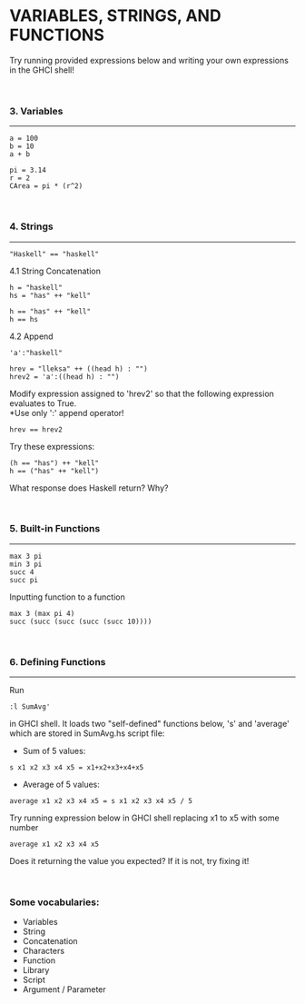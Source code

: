 # VARIABLES, STRINGS, AND FUNCTIONS


Try running provided expressions below and writing your own expressions in the GHCI shell!

&nbsp;
### 3. Variables
------------------------
```
a = 100
b = 10
a + b
```
```
pi = 3.14
r = 2
CArea = pi * (r^2)
```

&nbsp;
### 4. Strings
------------------------
```
"Haskell" == "haskell"
```

4.1 String Concatenation
```
h = "haskell"
hs = "has" ++ "kell"
```
```
h == "has" ++ "kell"
h == hs
```

4.2 Append
```
'a':"haskell"
```
```
hrev = "lleksa" ++ ((head h) : "")
hrev2 = 'a':((head h) : "")
```

Modify expression assigned to 'hrev2' so that the following expression evaluates to True.  
\*Use only ':' append operator!
```
hrev == hrev2
```

Try these expressions:
```
(h == "has") ++ "kell"
h == ("has" ++ "kell")
```
What response does Haskell return? Why?

&nbsp;
### 5. Built-in Functions
------------------------
```
max 3 pi
min 3 pi
succ 4
succ pi
```

Inputting function to a function
```
max 3 (max pi 4)
succ (succ (succ (succ (succ 10))))
```

&nbsp;
### 6. Defining Functions
------------------------

Run
```
:l SumAvg'
```
in GHCI shell. It loads two "self-defined" functions below, 's' and 'average' which are stored in SumAvg.hs script file:

* Sum of 5 values:
```
s x1 x2 x3 x4 x5 = x1+x2+x3+x4+x5
```

* Average of 5 values:
```
average x1 x2 x3 x4 x5 = s x1 x2 x3 x4 x5 / 5
```

Try running expression below in GHCI shell replacing x1 to x5 with some number
```
average x1 x2 x3 x4 x5
```
Does it returning the value you expected?
If it is not, try fixing it!


&nbsp;
### Some vocabularies:
* Variables
* String
* Concatenation
* Characters
* Function
* Library
* Script
* Argument / Parameter

